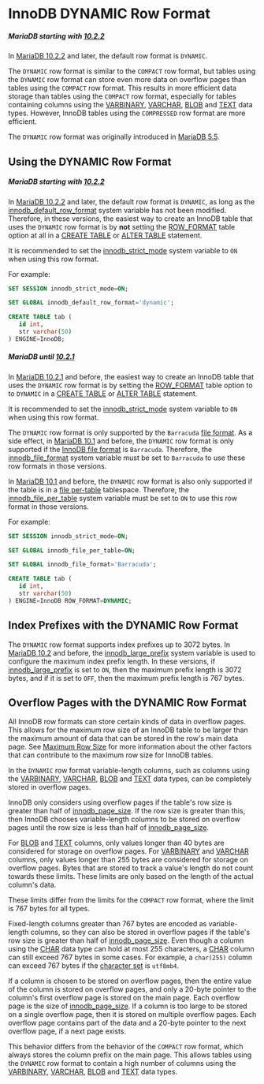 # InnoDB DYNAMIC Row Format

##### MariaDB starting with [10.2.2](/kb/en/mariadb-1022-release-notes/)

In [MariaDB 10.2.2](/kb/en/mariadb-1022-release-notes/) and later, the default row format is `DYNAMIC`.

The `DYNAMIC` row format is similar to the `COMPACT` row format, but tables using the `DYNAMIC` row format can store even more data on overflow pages than tables using the `COMPACT` row format. This results in more efficient data storage than tables using the `COMPACT` row format, especially for tables containing columns using the [VARBINARY](/columns-storage-engines-and-plugins/data-types/string-data-types/varbinary/), [VARCHAR](/columns-storage-engines-and-plugins/data-types/string-data-types/varchar/), [BLOB](/columns-storage-engines-and-plugins/data-types/string-data-types/blob/) and [TEXT](/columns-storage-engines-and-plugins/data-types/string-data-types/text/) data types. However, InnoDB tables using the `COMPRESSED` row format are more efficient.

The `DYNAMIC` row format was originally introduced in [MariaDB 5.5](/kb/en/what-is-mariadb-55/).

## Using the DYNAMIC Row Format

##### MariaDB starting with [10.2.2](/kb/en/mariadb-1022-release-notes/)

In [MariaDB 10.2.2](/kb/en/mariadb-1022-release-notes/) and later, the default row format is `DYNAMIC`, as long as the [innodb_default_row_format](/kb/en/innodb-system-variables/#innodb_default_row_format) system variable has not been modified. Therefore, in these versions, the easiest way to create an InnoDB table that uses the `DYNAMIC` row format is by <strong>not</strong> setting the [ROW_FORMAT](/kb/en/create-table/#row_format) table option at all in a [CREATE TABLE](/sql-statements-structure/sql-statements/data-definition/create/create-table/) or [ALTER TABLE](/sql-statements-structure/sql-statements/data-definition/alter/alter-table/) statement.

It is recommended to set the [innodb_strict_mode](/kb/en/innodb-system-variables/#innodb_strict_mode) system variable to `ON` when using this row format.

For example:

```sql
SET SESSION innodb_strict_mode=ON;

SET GLOBAL innodb_default_row_format='dynamic';

CREATE TABLE tab (
   id int,
   str varchar(50)
) ENGINE=InnoDB;
```

##### MariaDB until [10.2.1](/kb/en/mariadb-1021-release-notes/)

In [MariaDB 10.2.1](/kb/en/mariadb-1021-release-notes/) and before, the easiest way to create an InnoDB table that uses the `DYNAMIC` row format is by setting the [ROW_FORMAT](/kb/en/create-table/#row_format) table option to to `DYNAMIC` in a [CREATE TABLE](/sql-statements-structure/sql-statements/data-definition/create/create-table/) or [ALTER TABLE](/sql-statements-structure/sql-statements/data-definition/alter/alter-table/) statement.

It is recommended to set the [innodb_strict_mode](/kb/en/innodb-system-variables/#innodb_strict_mode) system variable to `ON` when using this row format.

The `DYNAMIC` row format is only supported by the `Barracuda` [file format](/kb/en/xtradbinnodb-file-format/). As a side effect, in [MariaDB 10.1](/kb/en/what-is-mariadb-101/) and before, the `DYNAMIC` row format is only supported if the [InnoDB file format](/kb/en/xtradbinnodb-file-format/) is `Barracuda`. Therefore, the [innodb_file_format](/kb/en/innodb-system-variables/#innodb_file_format) system variable must be set to `Barracuda` to use these row formats in those versions.

In [MariaDB 10.1](/kb/en/what-is-mariadb-101/) and before, the `DYNAMIC` row format is also only supported if the table is in a [file per-table](/columns-storage-engines-and-plugins/storage-engines/innodb/innodb-tablespaces/innodb-file-per-table-tablespaces/) tablespace. Therefore, the [innodb_file_per_table](/kb/en/innodb-system-variables/#innodb_file_per_table) system variable must be set to `ON` to use this row format in those versions.

For example:

```sql
SET SESSION innodb_strict_mode=ON;

SET GLOBAL innodb_file_per_table=ON;

SET GLOBAL innodb_file_format='Barracuda';

CREATE TABLE tab (
   id int,
   str varchar(50)
) ENGINE=InnoDB ROW_FORMAT=DYNAMIC;
```

## Index Prefixes with the DYNAMIC Row Format

The `DYNAMIC` row format supports index prefixes up to 3072 bytes. In [MariaDB 10.2](/kb/en/what-is-mariadb-102/) and before, the [innodb_large_prefix](/kb/en/innodb-system-variables/#innodb_large_prefix) system variable is used to configure the maximum index prefix length. In these versions, if [innodb_large_prefix](/kb/en/innodb-system-variables/#innodb_large_prefix) is set to `ON`, then the maximum prefix length is 3072 bytes, and if it is set to `OFF`, then the maximum prefix length is 767 bytes.

## Overflow Pages with the DYNAMIC Row Format

All InnoDB row formats can store certain kinds of data in overflow pages. This allows for the maximum row size of an InnoDB table to be larger than the maximum amount of data that can be stored in the row's main data page. See [Maximum Row Size](#maximum-row-size) for more information about the other factors that can contribute to the maximum row size for InnoDB tables.

In the `DYNAMIC` row format variable-length columns, such as columns using the [VARBINARY](/columns-storage-engines-and-plugins/data-types/string-data-types/varbinary/), [VARCHAR](/columns-storage-engines-and-plugins/data-types/string-data-types/varchar/), [BLOB](/columns-storage-engines-and-plugins/data-types/string-data-types/blob/) and [TEXT](/columns-storage-engines-and-plugins/data-types/string-data-types/text/) data types, can be completely stored in overflow pages.

InnoDB only considers using overflow pages if the table's row size is greater than half of [innodb_page_size](/kb/en/innodb-system-variables/#innodb_page_size). If the row size is greater than this, then InnoDB chooses variable-length columns to be stored on overflow pages until the row size is less than half of [innodb_page_size](/kb/en/innodb-system-variables/#innodb_page_size).

For [BLOB](/columns-storage-engines-and-plugins/data-types/string-data-types/blob/) and [TEXT](/columns-storage-engines-and-plugins/data-types/string-data-types/text/) columns, only values longer than 40 bytes are considered for storage on overflow pages. For [VARBINARY](/columns-storage-engines-and-plugins/data-types/string-data-types/varbinary/) and [VARCHAR](/columns-storage-engines-and-plugins/data-types/string-data-types/varchar/) columns, only values longer than 255 bytes are considered for storage on overflow pages. Bytes that are stored to track a value's length do not count towards these limits. These limits are only based on the length of the actual column's data.

These limits differ from the limits for the `COMPACT` row format, where the limit is 767 bytes for all types.

Fixed-length columns greater than 767 bytes are encoded as variable-length columns, so they can also be stored in overflow pages if the table's row size is greater than half of [innodb_page_size](/kb/en/innodb-system-variables/#innodb_page_size). Even though a column using the [CHAR](/columns-storage-engines-and-plugins/data-types/string-data-types/char/) data type can hold at most 255 characters, a [CHAR](/columns-storage-engines-and-plugins/data-types/string-data-types/char/) column can still exceed 767 bytes in some cases. For example, a `char(255)` column can exceed 767 bytes if the [character set](/columns-storage-engines-and-plugins/data-types/string-data-types/character-sets/) is `utf8mb4`.

If a column is chosen to be stored on overflow pages, then the entire value of the column is stored on overflow pages, and only a 20-byte pointer to the column's first overflow page is stored on the main page. Each overflow page is the size of [innodb_page_size](/kb/en/innodb-system-variables/#innodb_page_size). If a column is too large to be stored on a single overflow page, then it is stored on multiple overflow pages. Each overflow page contains part of the data and a 20-byte pointer to the next overflow page, if a next page exists.

This behavior differs from the behavior of the `COMPACT` row format, which always stores the column prefix on the main page. This allows tables using the `DYNAMIC` row format to contain a high number of columns using the [VARBINARY](/columns-storage-engines-and-plugins/data-types/string-data-types/varbinary/), [VARCHAR](/columns-storage-engines-and-plugins/data-types/string-data-types/varchar/), [BLOB](/columns-storage-engines-and-plugins/data-types/string-data-types/blob/) and [TEXT](/columns-storage-engines-and-plugins/data-types/string-data-types/text/) data types.